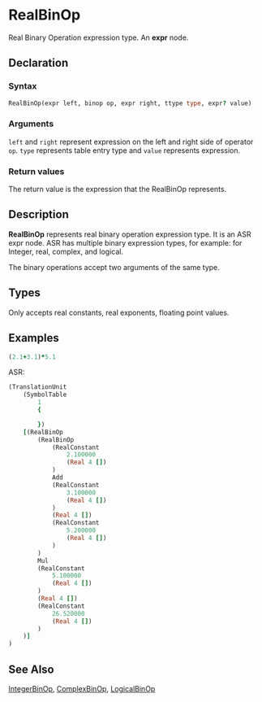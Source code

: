 # RealBinOp

Real Binary Operation expression type. An **expr** node.

## Declaration

### Syntax

```fortran
RealBinOp(expr left, binop op, expr right, ttype type, expr? value)
```

### Arguments

`left` and `right` represent expression on the left and right side of operator
`op`. `type` represents table entry type and `value` represents expression.

### Return values

The return value is the expression that the RealBinOp represents.

## Description

**RealBinOp** represents real binary operation expression type. It is an
ASR expr node. ASR has multiple binary expression types, for example: for Integer,
real, complex, and logical.

The binary operations accept two arguments of the same type.

## Types

Only accepts real constants, real exponents, floating point values.

## Examples

```fortran
(2.1+3.1)*5.1
```

ASR:

```fortran
(TranslationUnit
    (SymbolTable
        1
        {

        })
    [(RealBinOp
        (RealBinOp
            (RealConstant
                2.100000
                (Real 4 [])
            )
            Add
            (RealConstant
                3.100000
                (Real 4 [])
            )
            (Real 4 [])
            (RealConstant
                5.200000
                (Real 4 [])
            )
        )
        Mul
        (RealConstant
            5.100000
            (Real 4 [])
        )
        (Real 4 [])
        (RealConstant
            26.520000
            (Real 4 [])
        )
    )]
)

```

## See Also

[IntegerBinOp](IntegerBinOp.md), [ComplexBinOp](ComplexBinOp.md),
[LogicalBinOp](LogicalBinOp.md)
